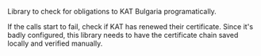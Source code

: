 Library to check for obligations to KAT Bulgaria programatically.

If the calls start to fail, check if KAT has renewed their certificate. Since it's badly configured, this library needs to have the certificate chain saved locally and verified manually.